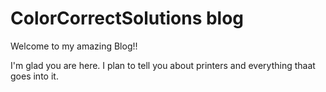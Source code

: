 # ColorCorrectSolutions blog 

Welcome to my amazing Blog!!

I'm glad you are here. I plan to tell you about printers and everything thaat goes into it.
